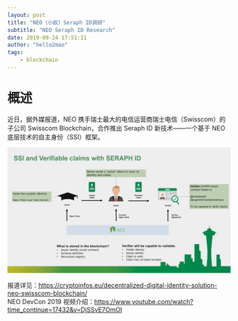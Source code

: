 ```yaml
---
layout: post
title: "NEO（小蚁）Seraph ID调研"
subtitle: "NEO Seraph ID Research"
date: 2019-09-24 17:51:11
author: "hello2mao"
tags:
    - blockchain
---
```


# 概述

近日，据外媒报道，NEO 携手瑞士最大的电信运营商瑞士电信（Swisscom）的子公司 Swisscom Blockchain，合作推出 Seraph ID 新技术——一个基于 NEO 底层技术的自主身份（SSI）框架。

![](img/posts/seraph-id-main.png)

报道详见：https://cryptoinfos.eu/decentralized-digital-identity-solution-neo-swisscom-blockchain/  
NEO DevCon 2019 视频介绍：https://www.youtube.com/watch?time_continue=17432&v=DjSSvE7OmOI
